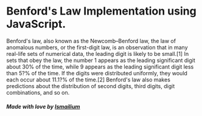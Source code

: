 # Benford's Law Implementation using JavaScript.
<p>Benford's law, also known as the Newcomb–Benford law, the law of anomalous numbers, or the first-digit law, is an observation that in many real-life sets of numerical data, the leading digit is likely to be small.[1] In sets that obey the law, the number 1 appears as the leading significant digit about 30% of the time, while 9 appears as the leading significant digit less than 5?% of the time. If the digits were distributed uniformly, they would each occur about 11.1?% of the time.[2] Benford's law also makes predictions about the distribution of second digits, third digits, digit combinations, and so on.</p>
<h5>Made with love by <a href="https://twitter.com/boularbahsmail" target="_blank">Ismailium</a></h5>
